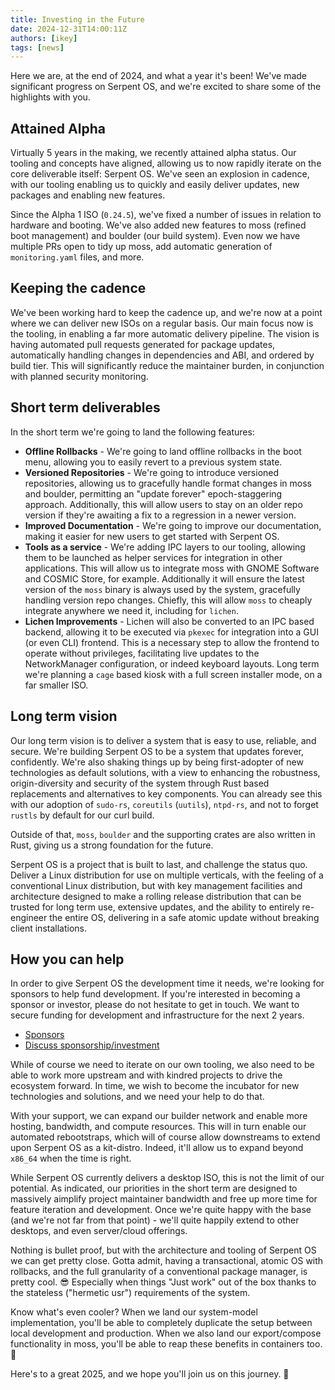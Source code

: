 ```yaml
---
title: Investing in the Future
date: 2024-12-31T14:00:11Z
authors: [ikey]
tags: [news]
---
```


Here we are, at the end of 2024, and what a year it's been! We've made significant progress on Serpent OS, and we're excited to share some of the highlights with you.

<!--more-->

## Attained Alpha

Virtually 5 years in the making, we recently attained alpha status. Our tooling and concepts have aligned, allowing us to now rapidly iterate
on the core deliverable itself: Serpent OS. We've seen an explosion in cadence, with our tooling enabling us to quickly and
easily deliver updates, new packages and enabling new features.

Since the Alpha 1 ISO (`0.24.5`), we've fixed a number of issues in relation to hardware and booting. We've also added
new features to moss (refined boot management) and boulder (our build system). Even now we have multiple PRs open to
tidy up moss, add automatic generation of `monitoring.yaml` files, and more.

## Keeping the cadence

We've been working hard to keep the cadence up, and we're now at a point where we can deliver new ISOs on a regular basis.
Our main focus now is the tooling, in enabling a far more automatic delivery pipeline. The vision is having automated pull
requests generated for package updates, automatically handling changes in dependencies and ABI, and ordered by build tier.
This will significantly reduce the maintainer burden, in conjunction with planned security monitoring.

## Short term deliverables

In the short term we're going to land the following features:

- **Offline Rollbacks** - We're going to land offline rollbacks in the boot menu, allowing you to easily revert to a previous
  system state.
- **Versioned Repositories** - We're going to introduce versioned repositories, allowing us to gracefully handle format changes
  in moss and boulder, permitting an "update forever" epoch-staggering approach. Additionally, this will allow users to stay on an
  older repo version if they're awaiting a fix to a regression in a newer version.
- **Improved Documentation** - We're going to improve our documentation, making it easier for new users to get started with Serpent OS.
- **Tools as a service** - We're adding IPC layers to our tooling, allowing them to be launched as helper services for integration in
  other applications. This will allow us to integrate moss with GNOME Software and COSMIC Store, for example. Additionally it will ensure
  the latest version of the `moss` binary is always used by the system, gracefully handling version repo changes.
  Chiefly, this will allow `moss` to cheaply integrate anywhere we need it, including for `lichen`.
- **Lichen Improvements** - Lichen will also be converted to an IPC based backend, allowing it to be executed via `pkexec` for integration into
  a GUI (or even CLI) frontend. This is a necessary step to allow the frontend to operate without privileges, facilitating live
  updates to the NetworkManager configuration, or indeed keyboard layouts. Long term we're planning a `cage` based kiosk with a full screen
  installer mode, on a far smaller ISO.

## Long term vision

Our long term vision is to deliver a system that is easy to use, reliable, and secure. We're building Serpent OS to be a system that
updates forever, confidently. We're also shaking things up by being first-adopter of new technologies as default solutions, with a view
to enhancing the robustness, origin-diversity and security of the system through Rust based replacements and alternatives to key components.
You can already see this with our adoption of `sudo-rs`, `coreutils` (`uutils`), `ntpd-rs`, and not to forget `rustls` by default for our curl build.

Outside of that, `moss`, `boulder` and the supporting crates are also written in Rust, giving us a strong foundation for the future.

Serpent OS is a project that is built to last, and challenge the status quo. Deliver a Linux distribution for use on multiple verticals,
with the feeling of a conventional Linux distribution, but with key management facilities and architecture designed to make a rolling release
distribution that can be trusted for long term use, extensive updates, and the ability to entirely re-engineer the entire OS, delivering in a safe
atomic update without breaking client installations.

## How you can help

In order to give Serpent OS the development time it needs, we're looking for sponsors to help fund development. If you're interested in becoming a sponsor
or investor, please do not hesitate to get in touch. We want to secure funding for development and infrastructure for the next 2 years.

 - [Sponsors](/sponsor)
 - [Discuss sponsorship/investment](mailto:ikey@serpentos.com)

While of course we need to iterate on our own tooling, we also need to be able to work more upstream and with kindred projects to drive
the ecosystem forward. In time, we wish to become the incubator for new technologies and solutions, and we need your help to do that.

With your support, we can expand our builder network and enable more hosting, bandwidth, and compute resources. This will in turn enable
our automated rebootstraps, which will of course allow downstreams to extend upon Serpent OS as a kit-distro. Indeed, it'll allow us to expand
beyond `x86_64` when the time is right.

While Serpent OS currently delivers a desktop ISO, this is not the limit of our potential. As indicated, our priorities in the short term
are designed to massively aimplify project maintainer bandwidth and free up more time for feature iteration and development. Once we're quite
happy with the base (and we're not far from that point) - we'll quite happily extend to other desktops, and even server/cloud offerings.

Nothing is bullet proof, but with the architecture and tooling of Serpent OS we can get pretty close. Gotta admit, having a transactional, atomic OS
with rollbacks, and the full granularity of a conventional package manager, is pretty cool. 😎 Especially when things "Just work" out of the box
thanks to the stateless ("hermetic usr") requirements of the system.

Know what's even cooler? When we land our system-model implementation, you'll be able to completely duplicate the setup between local development
and production. When we also land our export/compose functionality in moss, you'll be able to reap these benefits in containers too. 🐍

Here's to a great 2025, and we hope you'll join us on this journey. 🚀
